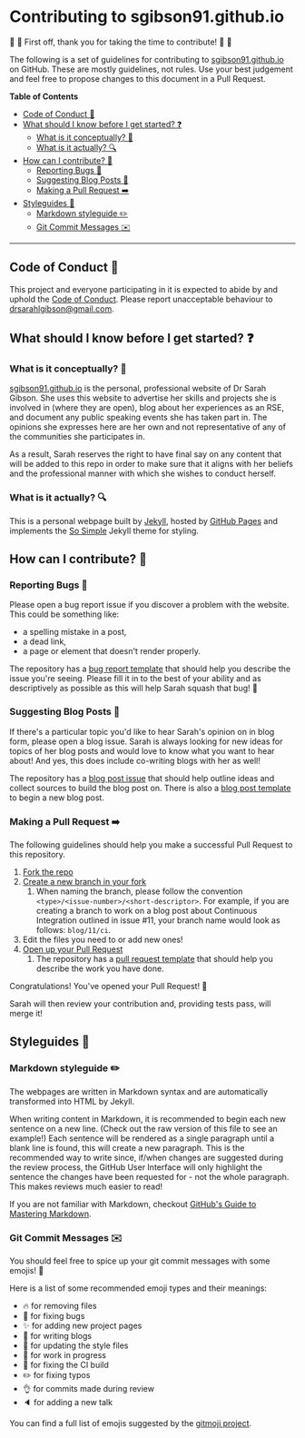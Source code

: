 # Contributing to sgibson91.github.io

:space_invader: :tada: First off, thank you for taking the time to contribute! :tada: :space_invader:

The following is a set of guidelines for contributing to [sgibson91.github.io](https://sgibson91.github.io) on GitHub.
These are mostly guidelines, not rules.
Use your best judgement and feel free to propose changes to this document in a Pull Request.

**Table of Contents**

- [Code of Conduct :purple_heart:](#code-of-conduct-purple_heart)
- [What should I know before I get started? :question:](#what-should-i-know-before-i-get-started-question)
  - [What is it conceptually? 🤔](#what-is-it-conceptually-)
  - [What is it actually? :mag:](#what-is-it-actually-mag)
- [How can I contribute? :gift:](#how-can-i-contribute-gift)
  - [Reporting Bugs :bug:](#reporting-bugs-bug)
  - [Suggesting Blog Posts :memo:](#suggesting-blog-posts-memo)
  - [Making a Pull Request :arrow_right:](#making-a-pull-request-arrow_right)
- [Styleguides :art:](#styleguides-art)
  - [Markdown styleguide :pencil2:](#markdown-styleguide-pencil2)
  - [Git Commit Messages :envelope:](#git-commit-messages-envelope)

---

## Code of Conduct :purple_heart:

This project and everyone participating in it is expected to abide by and uphold the [Code of Conduct](./CODE_OF_CONDUCT.md).
Please report unacceptable behaviour to [drsarahlgibson@gmail.com](mailto:drsarahlgibson@gmail.com).

## What should I know before I get started? :question:

### What is it conceptually? 🤔

[sgibson91.github.io](https://sgibson91.github.io) is the personal, professional website of Dr Sarah Gibson.
She uses this website to advertise her skills and projects she is involved in (where they are open), blog about her experiences as an RSE, and document any public speaking events she has taken part in.
The opinions she expresses here are her own and not representative of any of the communities she participates in.

As a result, Sarah reserves the right to have final say on any content that will be added to this repo in order to make sure that it aligns with her beliefs and the professional manner with which she wishes to conduct herself.

### What is it actually? :mag:

This is a personal webpage built by [Jekyll](https://jekyllrb.com/), hosted by [GitHub Pages](https://pages.github.com/) and implements the [So Simple](https://github.com/mmistakes/so-simple-theme) Jekyll theme for styling. 

## How can I contribute? :gift:

### Reporting Bugs :bug:

Please open a bug report issue if you discover a problem with the website.
This could be something like:

- a spelling mistake in a post,
- a dead link,
- a page or element that doesn't render properly.

The repository has a [bug report template](./.github/ISSUE_TEMPLATE/bug_report.md) that should help you describe the issue you're seeing.
Please fill it in to the best of your ability and as descriptively as possible as this will help Sarah squash that bug! :bug:

### Suggesting Blog Posts :memo:

If there's a particular topic you'd like to hear Sarah's opinion on in blog form, please open a blog issue.
Sarah is always looking for new ideas for topics of her blog posts and would love to know what you want to hear about!
And yes, this does include co-writing blogs with her as well!

The repository has a [blog post issue](./.github/ISSUE_TEMPLATE/blog-post-template.md) that should help outline ideas and collect sources to build the blog post on.
There is also a [blog post template](./_posts/blog/template.md) to begin a new blog post.

### Making a Pull Request :arrow_right:

The following guidelines should help you make a successful Pull Request to this repository.

1. [Fork the repo](https://help.github.com/en/github/getting-started-with-github/fork-a-repo)
2. [Create a new branch in your fork](https://help.github.com/en/github/collaborating-with-issues-and-pull-requests/creating-and-deleting-branches-within-your-repository#creating-a-branch)
   1. When naming the branch, please follow the convention `<type>/<issue-number>/<short-descriptor>`.
      For example, if you are creating a branch to work on a blog post about Continuous Integration outlined in issue #11, your branch name would look as follows: `blog/11/ci`.
3. Edit the files you need to or add new ones!
4. [Open up your Pull Request](https://help.github.com/en/github/collaborating-with-issues-and-pull-requests/creating-a-pull-request-from-a-fork)
   1. The repository has a [pull request template](./.github/PULL_REQUEST_TEMPLATE.md) that should help you describe the work you have done.

Congratulations!
You've opened your Pull Request! :tada:

Sarah will then review your contribution and, providing tests pass, will merge it!

## Styleguides :art:

### Markdown styleguide :pencil2:

The webpages are written in Markdown syntax and are automatically transformed into HTML by Jekyll.

When writing content in Markdown, it is recommended to begin each new sentence on a new line.
(Check out the raw version of this file to see an example!)
Each sentence will be rendered as a single paragraph until a blank line is found, this will create a new paragraph.
This is the recommended way to write since, if/when changes are suggested during the review process, the GitHub User Interface will only highlight the sentence the changes have been requested for - not the whole paragraph.
This makes reviews much easier to read!

If you are not familiar with Markdown, checkout [GitHub's Guide to Mastering Markdown](https://guides.github.com/features/mastering-markdown/).

### Git Commit Messages :envelope:

You should feel free to spice up your git commit messages with some emojis! :tada:

Here is a list of some recommended emoji types and their meanings:

- :fire: for removing files
- :bug: for fixing bugs
- :sparkles: for adding new project pages
- :pencil: for writing blogs
- :lipstick: for updating the style files
- :construction: for work in progress
- :green_heart: for fixing the CI build
- :pencil2: for fixing typos
- :ok_hand: for commits made during review
- :speaker: for adding a new talk

You can find a full list of emojis suggested by the [gitmoji project](https://gitmoji.carloscuesta.me/).


